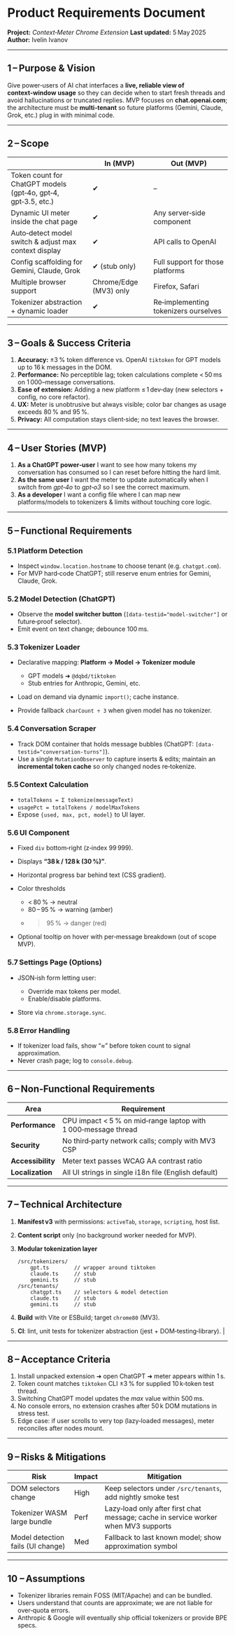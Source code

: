 # Product Requirements Document

**Project:** *Context‑Meter Chrome Extension*
**Last updated:** 5 May 2025
**Author:** Ivelin Ivanov

---

## 1 – Purpose & Vision

Give power‑users of AI chat interfaces a **live, reliable view of context‑window usage** so they can decide when to start fresh threads and avoid hallucinations or truncated replies. MVP focuses on **chat.openai.com**; the architecture must be **multi‑tenant** so future platforms (Gemini, Claude, Grok, etc.) plug in with minimal code.

---

## 2 – Scope

|                                                               | **In (MVP)**           | **Out (MVP)**                        |
| ------------------------------------------------------------- | ---------------------- | ------------------------------------ |
| Token count for ChatGPT models (gpt‑4o, gpt‑4, gpt‑3.5, etc.) | ✔︎                     | –                                    |
| Dynamic UI meter inside the chat page                         | ✔︎                     | Any server‑side component            |
| Auto‑detect model switch & adjust max context display         | ✔︎                     | API calls to OpenAI                  |
| Config scaffolding for Gemini, Claude, Grok                   | ✔︎ (stub only)         | Full support for those platforms     |
| Multiple browser support                                      | Chrome/Edge (MV3) only | Firefox, Safari                      |
| Tokenizer abstraction + dynamic loader                        | ✔︎                     | Re‑implementing tokenizers ourselves |

---

## 3 – Goals & Success Criteria

1. **Accuracy:** ±3 % token difference vs. OpenAI `tiktoken` for GPT models up to 16 k messages in the DOM.
2. **Performance:** No perceptible lag; token calculations complete < 50 ms on 1 000–message conversations.
3. **Ease of extension:** Adding a new platform ≤ 1 dev‑day (new selectors + config, no core refactor).
4. **UX:** Meter is unobtrusive but always visible; color bar changes as usage exceeds 80 % and 95 %.
5. **Privacy:** All computation stays client‑side; no text leaves the browser.

---

## 4 – User Stories (MVP)

1. **As a ChatGPT power‑user** I want to see how many tokens my conversation has consumed so I can reset before hitting the hard limit.
2. **As the same user** I want the meter to update automatically when I switch from *gpt‑4o* to *gpt‑o3* so I see the correct maximum.
3. **As a developer** I want a config file where I can map new platforms/models to tokenizers & limits without touching core logic.

---

## 5 – Functional Requirements

### 5.1 Platform Detection

* Inspect `window.location.hostname` to choose tenant (e.g. `chatgpt.com`).
* For MVP hard‐code ChatGPT; still reserve enum entries for Gemini, Claude, Grok.

### 5.2 Model Detection (ChatGPT)

* Observe the **model switcher button** (`[data-testid="model-switcher"]` or future‑proof selector).
* Emit event on text change; debounce 100 ms.

### 5.3 Tokenizer Loader

* Declarative mapping: **Platform → Model → Tokenizer module**

  * GPT models ➜ `@dqbd/tiktoken`
  * Stub entries for Anthropic, Gemini, etc.
* Load on demand via dynamic `import()`; cache instance.
* Provide fallback `charCount ÷ 3` when given model has no tokenizer.

### 5.4 Conversation Scraper

* Track DOM container that holds message bubbles (ChatGPT: `[data-testid="conversation-turns"]`).
* Use a single `MutationObserver` to capture inserts & edits; maintain an **incremental token cache** so only changed nodes re‑tokenize.

### 5.5 Context Calculation

* `totalTokens = Σ tokenize(messageText)`
* `usagePct = totalTokens / modelMaxTokens`
* Expose `{used, max, pct, model}` to UI layer.

### 5.6 UI Component

* Fixed `div` bottom‑right (z‑index 99 999).
* Displays **“38 k / 128 k (30 %)”**.
* Horizontal progress bar behind text (CSS gradient).
* Color thresholds

  * < 80 % → neutral
  * 80 – 95 % → warning (amber)
  * >  95 % → danger (red)
* Optional tooltip on hover with per‑message breakdown (out of scope MVP).

### 5.7 Settings Page (Options)

* JSON‑ish form letting user:

  * Override max tokens per model.
  * Enable/disable platforms.
* Store via `chrome.storage.sync`.

### 5.8 Error Handling

* If tokenizer load fails, show “≈” before token count to signal approximation.
* Never crash page; log to `console.debug`.

---

## 6 – Non‑Functional Requirements

| Area              | Requirement                                                    |
| ----------------- | -------------------------------------------------------------- |
| **Performance**   | CPU impact < 5 % on mid‑range laptop with 1 000‑message thread |
| **Security**      | No third‑party network calls; comply with MV3 CSP              |
| **Accessibility** | Meter text passes WCAG AA contrast ratio                       |
| **Localization**  | All UI strings in single i18n file (English default)           |

---

## 7 – Technical Architecture

1. **Manifest v3** with permissions: `activeTab`, `storage`, `scripting`, host list.
2. **Content script** only (no background worker needed for MVP).
3. **Modular tokenization layer**

   ```
   /src/tokenizers/
       gpt.ts        // wrapper around tiktoken
       claude.ts     // stub
       gemini.ts     // stub
   /src/tenants/
       chatgpt.ts    // selectors & model detection
       claude.ts     // stub
       gemini.ts     // stub
   ```
4. **Build** with Vite or ESBuild; target `chrome80` (MV3).
5. **CI**: lint, unit tests for tokenizer abstraction (jest + DOM‑testing‑library).
                                                        |

---

## 8 – Acceptance Criteria

1. Install unpacked extension ➜ open ChatGPT ➜ meter appears within 1 s.
2. Token count matches `tiktoken` CLI ±3 % for supplied 10 k‑token test thread.
3. Switching ChatGPT model updates the *max* value within 500 ms.
4. No console errors, no extension crashes after 50 k DOM mutations in stress test.
5. Edge case: if user scrolls to very top (lazy‑loaded messages), meter reconciles after nodes mount.

---

## 9 – Risks & Mitigations

| Risk                              | Impact | Mitigation                                                                         |
| --------------------------------- | ------ | ---------------------------------------------------------------------------------- |
| DOM selectors change              | High   | Keep selectors under `/src/tenants`, add nightly smoke test                        |
| Tokenizer WASM large bundle       | Perf   | Lazy‑load only after first chat message; cache in service worker when MV3 supports |
| Model detection fails (UI change) | Med    | Fallback to last known model; show approximation symbol                            |

---

## 10 – Assumptions

* Tokenizer libraries remain FOSS (MIT/Apache) and can be bundled.
* Users understand that counts are approximate; we are not liable for over‑quota errors.
* Anthropic & Google will eventually ship official tokenizers or provide BPE specs.


